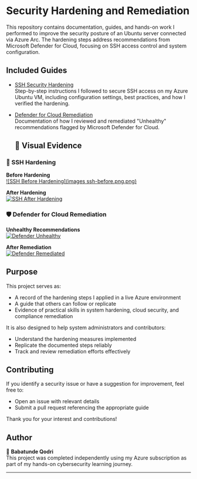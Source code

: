 # Security Hardening and Remediation

This repository contains documentation, guides, and hands-on work I performed to improve the security posture of an Ubuntu server connected via Azure Arc. The hardening steps address recommendations from Microsoft Defender for Cloud, focusing on SSH access control and system configuration.

## Included Guides

- [SSH Security Hardening](ssh-hardening.md)  
  Step-by-step instructions I followed to secure SSH access on my Azure Ubuntu VM, including configuration settings, best practices, and how I verified the hardening.

- [Defender for Cloud Remediation](defender-remediation.md)  
  Documentation of how I reviewed and remediated "Unhealthy" recommendations flagged by Microsoft Defender for Cloud.
  ## 📸 Visual Evidence

### 🔐 SSH Hardening

**Before Hardening**  
[![SSH Before Hardening](images ssh-before.png.png)](images/ssh-before.png)

**After Hardening**  
[![SSH After Hardening](images/ssh-after.png)](images/ssh-after.png)

### 🛡️ Defender for Cloud Remediation

**Unhealthy Recommendations**  
[![Defender Unhealthy](images/defender-unhealthy.png)](images/defender-unhealthy.png)

**After Remediation**  
[![Defender Remediated](images/defender-remediated.png)](images/defender-remediated.png)


## Purpose

This project serves as:

- A record of the hardening steps I applied in a live Azure environment  
- A guide that others can follow or replicate  
- Evidence of practical skills in system hardening, cloud security, and compliance remediation

It is also designed to help system administrators and contributors:

- Understand the hardening measures implemented  
- Replicate the documented steps reliably  
- Track and review remediation efforts effectively

## Contributing

If you identify a security issue or have a suggestion for improvement, feel free to:

- Open an issue with relevant details  
- Submit a pull request referencing the appropriate guide  

Thank you for your interest and contributions!

## Author

👤 **Babatunde Qodri**  
This project was completed independently using my Azure subscription as part of my hands-on cybersecurity learning journey.

---
